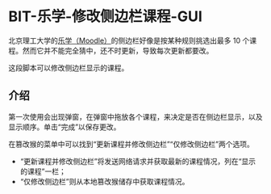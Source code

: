 # BIT-乐学-修改侧边栏课程-GUI

北京理工大学的[乐学（Moodle）](https://lexue.bit.edu.cn/)的侧边栏好像是按某种规则挑选出最多 10 个课程。然而它并不能完全猜中，还不时更新，导致每次更新都要改。

这段脚本可以修改侧边栏显示的课程。

## 介绍

第一次使用会出现弹窗，在弹窗中拖放各个课程，来决定是否在侧边栏显示，以及显示顺序。单击“完成”以保存更改。

在篡改猴的菜单中可以找到“更新课程并修改侧边栏”“仅修改侧边栏”两个选项。

- “更新课程并修改侧边栏”将发送网络请求并获取最新的课程情况，列在“显示的课程”一栏；
- “仅修改侧边栏”则从本地篡改猴储存中获取课程情况。
